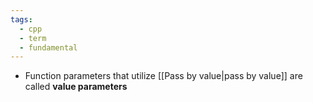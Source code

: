 ```yaml
---
tags:
  - cpp
  - term
  - fundamental
---
```


- Function parameters that utilize [[Pass by value|pass by value]] are called **value parameters**